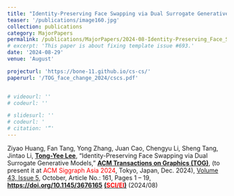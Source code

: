 ```yaml
---
title: "Identity-Preserving Face Swapping via Dual Surrogate Generative Models"
teaser: '/publications/image160.jpg'
collection: publications
category: MajorPapers
permalink: /publications/MajorPapers/2024-08-Identity-Preserving_Face_Swapping_via_Dual_Surrogate_Generative_Models
# excerpt: 'This paper is about fixing template issue #693.'
date: '2024-08-29'
venue: 'August'

projecturl: 'https://bone-11.github.io/cs-cs/'
paperurl: '/TOG_face_change_2024/cscs.pdf'


# videourl: ''
# codeurl: ''

# slidesurl: ''
# codeurl: '
# citation: '“'
---
```

<!-- Sifei Li, Weiming Dong, Yuxin Zhang, Fan Tang, Chongyang Ma, Oliver Deussen, <strong><u>Tong-Yee Lee</u></strong>,   “Dance-to-Music Generation with Encoder-based Textual Inversion of Pre-trained Generative Models,”  (<span style="color:red">accepted</span>) <strong><i>ACM SIGGRAPH Asia 2024 Conference Proceeding</i></strong> (<span style="color:red">Technical Paper</span>), Dec 2024, Tokyo, Japan -->

Ziyao Huang, Fan Tang, Yong Zhang, Juan Cao, Chengyu Li, Sheng Tang, Jintao Li, <strong><u>Tong-Yee Lee</u></strong>, “Identity-Preserving Face Swapping via Dual Surrogate Generative Models,” <strong><u>ACM Transactions on Graphics (TOG)</u></strong>, (to present it at <span style="color:red">ACM Siggraph Asia 2024</span>, Tokyo, Japan, Dec. 2024), <a href="https://dl.acm.org/toc/tog/2024/43/5">Volume 43, Issue 5</a>, October, Article No.: 161, Pages 1 – 19, <strong><u>https://doi.org/10.1145/3676165</u></strong>  <strong><u> (<span style="color:red">SCI/EI</span>)</u></strong> (2024/08)

